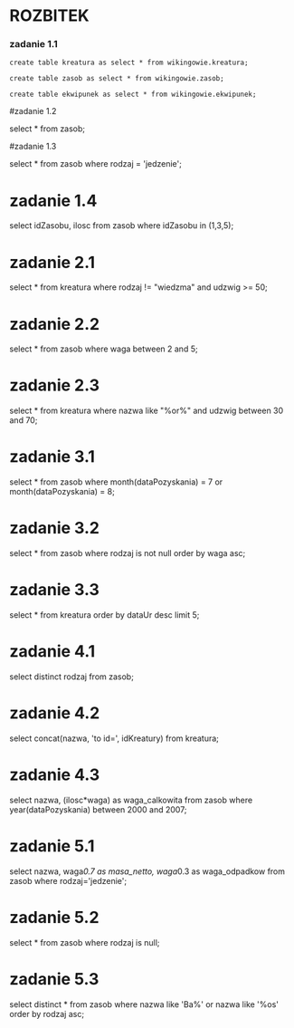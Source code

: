 # ROZBITEK

### zadanie 1.1

```create table kreatura as select * from wikingowie.kreatura;```

```create table zasob as select * from wikingowie.zasob;```

```create table ekwipunek as select * from wikingowie.ekwipunek;```


#zadanie 1.2

select * from zasob;


#zadanie 1.3 

select * from zasob where rodzaj = 'jedzenie';


# zadanie 1.4 

select idZasobu, ilosc from zasob where idZasobu in (1,3,5);


# zadanie 2.1

select * from kreatura where rodzaj != "wiedzma" and udzwig >= 50;


# zadanie 2.2

select * from zasob where waga between 2 and 5;


# zadanie 2.3

select * from kreatura where nazwa like "%or%" and udzwig between 30 and 70;


# zadanie 3.1

select * from zasob where month(dataPozyskania) = 7 or month(dataPozyskania) = 8;


# zadanie 3.2

select * from zasob where rodzaj is not null order by waga asc;


# zadanie 3.3

select * from kreatura order by dataUr desc limit 5;


# zadanie 4.1

select distinct rodzaj from zasob;


# zadanie 4.2

select concat(nazwa, 'to id=', idKreatury) from kreatura;


# zadanie 4.3

select nazwa, (ilosc*waga) as waga_calkowita from zasob where year(dataPozyskania) between 2000 and 2007;


# zadanie 5.1

select nazwa, waga*0.7 as masa_netto, waga*0.3 as waga_odpadkow from zasob where rodzaj='jedzenie';


# zadanie 5.2

select * from zasob where rodzaj is null;


# zadanie 5.3

select distinct * from zasob where nazwa like 'Ba%' or nazwa like '%os' order by rodzaj asc;

